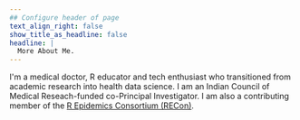 ```yaml
---
## Configure header of page
text_align_right: false
show_title_as_headline: false
headline: |
  More About Me.
---
```


<!-- this is a subheadline -->
I'm a medical doctor, R educator and tech enthusiast who transitioned from academic research into health data science.  I am an Indian Council of Medical Reseach-funded co-Principal Investigator. I am also a contributing member of the [R Epidemics Consortium (RECon)](https://www.repidemicsconsortium.org/people/).


